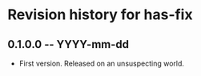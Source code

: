 # Revision history for has-fix

## 0.1.0.0 -- YYYY-mm-dd

* First version. Released on an unsuspecting world.
